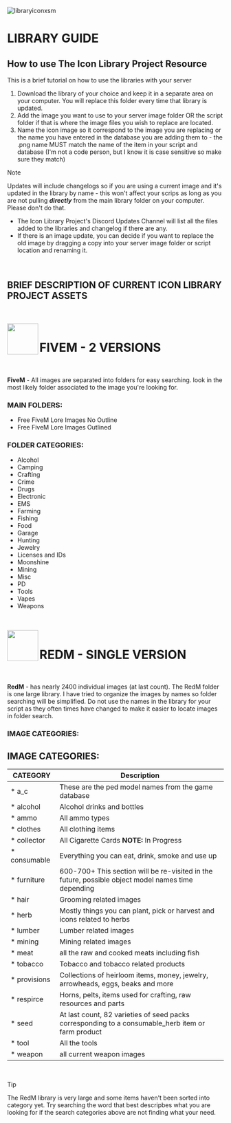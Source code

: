 ![libraryiconxsm](https://github.com/user-attachments/assets/31390ce3-d122-40fe-b69d-2b23c22cd500)
# LIBRARY GUIDE

## How to use The Icon Library Project Resource

This is a brief tutorial on how to use the libraries with your server

1. Download the library of your choice and keep it in a separate area on your computer. You will replace this folder every time that library is updated.
2. Add the image you want to use to your server image folder OR the script folder if that is where the image files you wish to replace are located.
3. Name the icon image so it correspond to the image you are replacing or the name you have entered in the database you are adding them to - the .png name MUST match the name of the item in your script and database (I'm not a code person, but I know it is case sensitive so make sure they match)

> [!NOTE]
> Updates will include changelogs so if you are using a current image and it's updated in the library by name - this won't affect your scrips as long as you are not pulling _**directly**_ from the main library folder on your computer. Please don't do that.

* The Icon Library Project's Discord Updates Channel will list all the files added to the libraries and changelog if there are any.
* If there is an image update, you can decide if you want to replace the old image by dragging a copy into your server image folder or script location and renaming it.
<br/>

## BRIEF DESCRIPTION OF CURRENT ICON LIBRARY PROJECT ASSETS
<br/>
<br/>

<img align="left" width="72" src="https://github.com/user-attachments/assets/d599d702-8cdf-4de0-824d-fe4d852cb1f0"/>

# FIVEM - 2 VERSIONS
<br/>

**FiveM** - All images are separated into folders for easy searching. look in the most likely folder associated to the image you're looking for.<br/>

### **MAIN FOLDERS:**
* Free FiveM Lore Images No Outline
* Free FiveM Lore Images Outlined

### **FOLDER CATEGORIES:**
* Alcohol
* Camping
* Crafting
* Crime
* Drugs
* Electronic
* EMS
* Farming
* Fishing
* Food
* Garage
* Hunting
* Jewelry
* Licenses and IDs
* Moonshine
* Mining
* Misc
* PD
* Tools
* Vapes
* Weapons

<br/>
<br/>

<img align="left" width="72" src="https://github.com/user-attachments/assets/03bd8da2-6c3e-4512-b180-faf3f4354ed6"/>

# REDM - SINGLE VERSION
<br/>

**RedM** - has nearly 2400 individual images (at last count). The RedM folder is one large library. I have tried to organize the images by names so folder searching will be simplified. Do not use the names in the library for your script as they often times have changed to make it easier to locate images in folder search.


### IMAGE CATEGORIES:

## IMAGE CATEGORIES:
| CATEGORY | Description |
| --- | --- |
| * a_c | These are the ped model names from the game database |
| * alcohol | Alcohol drinks and bottles |
| * ammo | All ammo types |
| * clothes | All clothing items |
| * collector | All Cigarette Cards **NOTE:** In Progress |
| * consumable | Everything you can eat, drink, smoke and use up |
| * furniture | 600-700+ This section will be re-visited in the future, possible object model names time depending |
| * hair | Grooming related images |
| * herb | Mostly things you can plant, pick or harvest and icons related to herbs |
| * lumber | Lumber related images |
| * mining | Mining related images |
| * meat | all the raw and cooked meats including fish |
| * tobacco | Tobacco and tobacco related products |
| * provisions | Collections of heirloom items, money, jewelry, arrowheads, eggs, beaks and more |    
| * respirce | Horns, pelts, items used for crafting, raw resources and parts |
| * seed | At last count, 82 varieties of seed packs corresponding to a consumable_herb item or farm product |
| * tool | All the tools |
| * weapon | all current weapon images |
<br/>
  
> [!TIP]
> The RedM library is very large and some items haven't been sorted into category yet. Try searching the word that best descripbes what you are looking for if the search categories above are not finding what your need.
